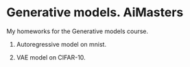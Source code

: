 # Generative models. AiMasters

My homeworks for the Generative models course.

1. Autoregressive model on mnist.

2. VAE model on CIFAR-10.
